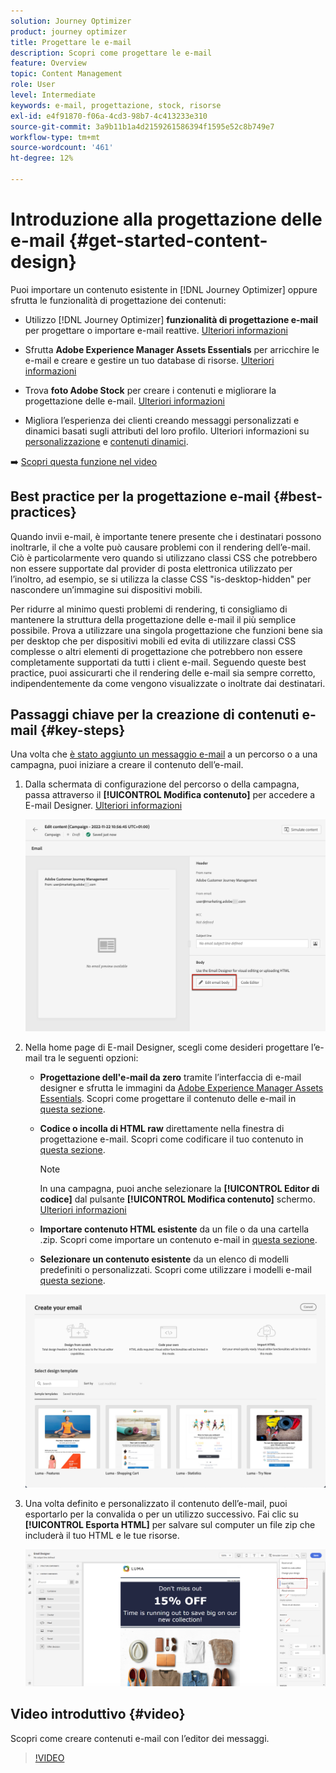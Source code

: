 ```yaml
---
solution: Journey Optimizer
product: journey optimizer
title: Progettare le e-mail
description: Scopri come progettare le e-mail
feature: Overview
topic: Content Management
role: User
level: Intermediate
keywords: e-mail, progettazione, stock, risorse
exl-id: e4f91870-f06a-4cd3-98b7-4c413233e310
source-git-commit: 3a9b11b1a4d2159261586394f1595e52c8b749e7
workflow-type: tm+mt
source-wordcount: '461'
ht-degree: 12%

---
```


# Introduzione alla progettazione delle e-mail {#get-started-content-design}

Puoi importare un contenuto esistente in [!DNL Journey Optimizer] oppure sfrutta le funzionalità di progettazione dei contenuti:

* Utilizzo [!DNL Journey Optimizer] **funzionalità di progettazione e-mail** per progettare o importare e-mail reattive. [Ulteriori informazioni](content-from-scratch.md)

* Sfrutta **Adobe Experience Manager Assets Essentials** per arricchire le e-mail e creare e gestire un tuo database di risorse. [Ulteriori informazioni](assets-essentials.md)

* Trova **foto Adobe Stock** per creare i contenuti e migliorare la progettazione delle e-mail. [Ulteriori informazioni](stock.md)

* Migliora l’esperienza dei clienti creando messaggi personalizzati e dinamici basati sugli attributi del loro profilo. Ulteriori informazioni su [personalizzazione](../personalization/personalize.md) e [contenuti dinamici](../personalization/get-started-dynamic-content.md).

➡️ [Scopri questa funzione nel video](#video)

## Best practice per la progettazione e-mail {#best-practices}

Quando invii e-mail, è importante tenere presente che i destinatari possono inoltrarle, il che a volte può causare problemi con il rendering dell’e-mail. Ciò è particolarmente vero quando si utilizzano classi CSS che potrebbero non essere supportate dal provider di posta elettronica utilizzato per l’inoltro, ad esempio, se si utilizza la classe CSS &quot;is-desktop-hidden&quot; per nascondere un’immagine sui dispositivi mobili.

Per ridurre al minimo questi problemi di rendering, ti consigliamo di mantenere la struttura della progettazione delle e-mail il più semplice possibile. Prova a utilizzare una singola progettazione che funzioni bene sia per desktop che per dispositivi mobili ed evita di utilizzare classi CSS complesse o altri elementi di progettazione che potrebbero non essere completamente supportati da tutti i client e-mail. Seguendo queste best practice, puoi assicurarti che il rendering delle e-mail sia sempre corretto, indipendentemente da come vengono visualizzate o inoltrate dai destinatari.

## Passaggi chiave per la creazione di contenuti e-mail {#key-steps}

Una volta che [è stato aggiunto un messaggio e-mail](create-email.md) a un percorso o a una campagna, puoi iniziare a creare il contenuto dell’e-mail.

1. Dalla schermata di configurazione del percorso o della campagna, passa attraverso il **[!UICONTROL Modifica contenuto]** per accedere a E-mail Designer. [Ulteriori informazioni](create-email.md#define-email-content)

   ![](assets/email_designer_edit_email_body.png)

1. Nella home page di E-mail Designer, scegli come desideri progettare l’e-mail tra le seguenti opzioni:

   * **Progettazione dell&#39;e-mail da zero** tramite l’interfaccia di e-mail designer e sfrutta le immagini da [Adobe Experience Manager Assets Essentials](assets-essentials.md). Scopri come progettare il contenuto delle e-mail in [questa sezione](content-from-scratch.md).

   * **Codice o incolla di HTML raw** direttamente nella finestra di progettazione e-mail. Scopri come codificare il tuo contenuto in [questa sezione](code-content.md).

      >[!NOTE]
      >
      >In una campagna, puoi anche selezionare la **[!UICONTROL Editor di codice]** dal pulsante **[!UICONTROL Modifica contenuto]** schermo. [Ulteriori informazioni](create-email.md#define-email-content)

   * **Importare contenuto HTML esistente** da un file o da una cartella .zip. Scopri come importare un contenuto e-mail in [questa sezione](existing-content.md).

   * **Selezionare un contenuto esistente** da un elenco di modelli predefiniti o personalizzati. Scopri come utilizzare i modelli e-mail [questa sezione](email-templates.md).

   ![](assets/email_designer_create_options.png)

1. Una volta definito e personalizzato il contenuto dell’e-mail, puoi esportarlo per la convalida o per un utilizzo successivo. Fai clic su **[!UICONTROL Esporta HTML]** per salvare sul computer un file zip che includerà il tuo HTML e le tue risorse.

   ![](assets/email_designer_export.png)

## Video introduttivo {#video}

Scopri come creare contenuti e-mail con l’editor dei messaggi.

>[!VIDEO](https://video.tv.adobe.com/v/334150?quality=12)